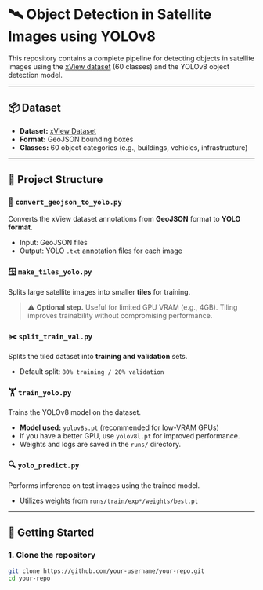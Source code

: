 # 🛰️ Object Detection in Satellite Images using YOLOv8

This repository contains a complete pipeline for detecting objects in satellite images using the [xView dataset](https://challenge.xviewdataset.org/data-explore) (60 classes) and the YOLOv8 object detection model.

---

## 📦 Dataset

- **Dataset:** [xView Dataset](https://challenge.xviewdataset.org/data-explore)
- **Format:** GeoJSON bounding boxes
- **Classes:** 60 object categories (e.g., buildings, vehicles, infrastructure)

---

## 🧩 Project Structure

### 🔁 `convert_geojson_to_yolo.py`
Converts the xView dataset annotations from **GeoJSON** format to **YOLO format**.

- Input: GeoJSON files
- Output: YOLO `.txt` annotation files for each image

### 🪟 `make_tiles_yolo.py`
Splits large satellite images into smaller **tiles** for training.

> ⚠️ **Optional step.** Useful for limited GPU VRAM (e.g., 4GB). Tiling improves trainability without compromising performance.

### ✂️ `split_train_val.py`
Splits the tiled dataset into **training and validation** sets.

- Default split: `80% training / 20% validation`

### 🏋️ `train_yolo.py`
Trains the YOLOv8 model on the dataset.

- **Model used:** `yolov8s.pt` (recommended for low-VRAM GPUs)
- If you have a better GPU, use `yolov8l.pt` for improved performance.
- Weights and logs are saved in the `runs/` directory.

### 🔍 `yolo_predict.py`
Performs inference on test images using the trained model.

- Utilizes weights from `runs/train/exp*/weights/best.pt`

---

## 🚀 Getting Started

### 1. Clone the repository
```bash
git clone https://github.com/your-username/your-repo.git
cd your-repo

